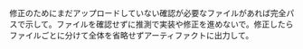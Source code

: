 修正のためにまだアップロードしていない確認が必要なファイルがあれば完全パスで示して。ファイルを確認せずに推測で実装や修正を進めないで。修正したらファイルごとに分けて全体を省略せずアーティファクトに出力して。

